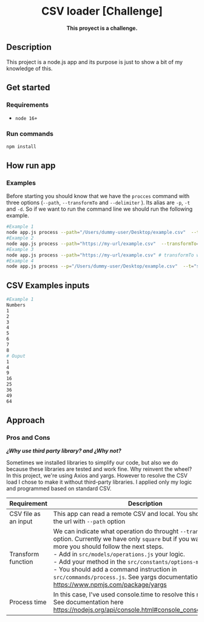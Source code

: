 <h1 align="center"> CSV loader [Challenge] </h1>
<p align="center">
  <b>This proyect is a challenge.</b>
</p>

## Description

This project is a node.js app and its purpose is just to show a bit of my knowledge of this.

## Get started

###  Requirements

- `node 16+`

### Run commands

```bash
npm install
```

## How run app

### Examples

Before starting you should know that we have the `procces` command with three options (`--path`, `--transformTo` and `--delimiter` ). Its alias are `-p`, `-t` and `-d`. So if we want to run the command line we should run the following example.

```bash
#Example 1
node app.js process --path="/Users/dummy-user/Desktop/example.csv"  --transformTo="square" --delimiter=","
#Example 2
node app.js process --path="https://my-url/example.csv"  --transformTo="square"
#Example 3
node app.js process --path="https://my-url/example.csv" # transformTo will be square by default and delimiter will be "," by default.
#Example 4
node app.js process --p="/Users/dummy-user/Desktop/example.csv"  --t="square" --d=";"
```

## CSV Examples inputs

```bash
#Example 1
Numbers
1
2
3
4
5
6
7
8
# Ouput
1
4
9
16
25
36
49
64
```

## Approach

### **Pros and Cons**

***¿Why use third party library? and ¿Why not?***

Sometimes we installed libraries to simplify our code, but also we do because these libraries are tested and work fine. Why reinvent the wheel? In this project, we're using Axios and yargs. However to resolve the CSV load I chose to make it without third-party libraries. I applied only my logic and programmed based on standard CSV.

| Requirement | Description |
| --- | --- |
| CSV file as an input | This app can read a remote CSV and local. You should indicate the url with `--path` option  |
| Transform function | We can indicate what operation do throught `--transformTo` option. Currently we have only `square` but if you want to add more you should follow the next steps. <br> - Add in `src/models/operations.js` your logic. <br>- Add your method in the `src/constants/options-method.js` <br>- You should add a command instruction in `src/commands/process.js`. See yargs documentation here https://www.npmjs.com/package/yargs |
| Process time | In this case, I've used console.time to resolve this requirement. See documentation here https://nodejs.org/api/console.html#console_console_time_label

